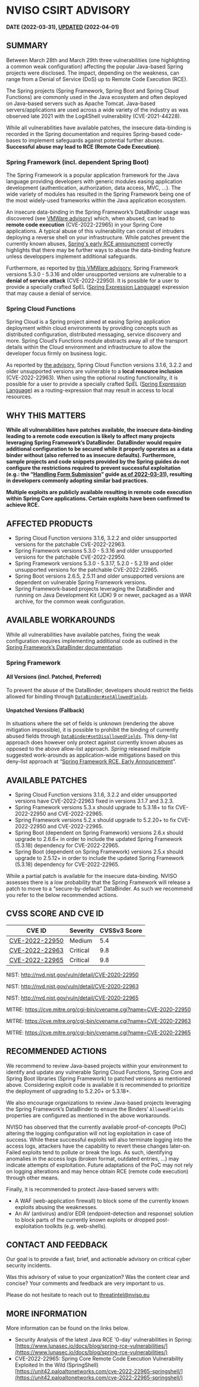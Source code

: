 # NVISO CSIRT ADVISORY
__DATE (2022-03-31), [UPDATED](https://github.com/NVISOsecurity/nviso-cti/commits/master/advisories/20220331-Spring4Shell.md) (2022-04-01)__

## SUMMARY
Between March 28th and March 29th three vulnerabilities (one highlighting a common weak configuration) affecting the popular Java-based Spring projects were disclosed. The impact, depending on the weakness, can range from a Denial of Service (DoS) up to Remote Code Execution (RCE).

The Spring projects (Spring Framework, Spring Boot and Spring Cloud Functions) are commonly used in the Java ecosystem and often deployed on Java-based servers such as Apache Tomcat. Java-based servers/applications are used across a wide variety of the industry as was observed late 2021 with the Log4Shell vulnerability (CVE-2021-44228).

While all vulnerabilities have available patches, the insecure data-binding is recorded in the Spring documentation and requires Spring-based code-bases to implement safeguards against potential further abuses. __Successful abuse may lead to RCE (Remote Code Execution)__.

### Spring Framework (incl. dependent Spring Boot)
The Spring Framework is a popular application framework for the Java language providing developers with generic modules easing application development (authentication, authorization, data access, MVC, ...). The wide variety of modules has resulted in the Spring Framework being one of the most widely-used frameworks within the Java application ecosystem.

An insecure data-binding in the Spring Framework’s DataBinder usage was discovered (see [VMWare advisory](https://tanzu.vmware.com/security/cve-2022-22965)) which, when abused, can lead to __remote code execution__ (CVE-2022-22965) in your Spring Core applications. A typical abuse of this vulnerability can consist of intruders deploying a reverse shell on your infrastructure. While patches prevent the currently known abuses, [Spring's early RCE announcment](https://spring.io/blog/2022/03/31/spring-framework-rce-early-announcement) correctly highlights that there may be further ways to abuse the data-binding feature unless developpers implement additional safeguards.

Furthermore, as reported by [this VMWare advisory](https://tanzu.vmware.com/security/cve-2022-22950), Spring Framework versions 5.3.0 - 5.3.16 and older unsupported versions are vulnerable to a __denial of service attack__ (CVE-2022-22950). It is possible for a user to provide a specially crafted SpEL ([Spring Expression Language](https://docs.spring.io/spring-framework/docs/3.2.x/spring-framework-reference/html/expressions.html)) expression that may cause a denial of service. 

### Spring Cloud Functions
Spring Cloud is a Spring project aimed at easing Spring application deployment within cloud environments by providing concepts such as distributed configuration, distributed messaging, service discovery and more. Spring Cloud’s Functions module abstracts away all of the transport details within the Cloud environment and infrastructure to allow the developer focus firmly on business logic.

As reported by [the advisory](https://tanzu.vmware.com/security/cve-2022-22963), Spring Cloud Function versions 3.1.6, 3.2.2 and older unsupported versions are vulnerable to a __local resource inclusion__ (CVE-2022-22963). When using the optional routing functionality, it is possible for a user to provide a specially crafted SpEL ([Spring Expression Language](https://docs.spring.io/spring-framework/docs/3.2.x/spring-framework-reference/html/expressions.html)) as a routing-expression that may result in access to local resources.

## WHY THIS MATTERS
__While all vulnerabilities have patches available, the insecure data-binding leading to a remote code execution is likely to affect many projects leveraging Spring Framework’s DataBinder. DataBinder would require additional configuration to be secured while it properly operates as a data binder without (also referred to as insecure defaults). Furthermore, sample projects and code snippets provided by the Spring guides do not configure the restrictions required to prevent successful exploitation (e.g.: the “[Handling Form Submission](https://spring.io/guides/gs/handling-form-submission/)” guide [as of 2022-03-31](https://github.com/spring-guides/gs-handling-form-submission/tree/066ce64bf0933f0f8b1aa939e40b05985dec4c8d)), resulting in developers commonly adopting similar bad practices.__

__Multiple exploits are publicly available resulting in remote code execution within Spring Core applications. Certain exploits have been confirmed to achieve RCE.__

## AFFECTED PRODUCTS
-	Spring Cloud Function versions 3.1.6, 3.2.2 and older unsupported versions for the patchable CVE-2022-22963.
-	Spring Framework versions 5.3.0 - 5.3.16 and older unsupported versions for the patchable  CVE-2022-22950.
-	Spring Framework versions 5.3.0 - 5.3.17, 5.2.0 - 5.2.19 and older unsupported versions for the patchable CVE-2022-22965.
-	Spring Boot versions 2.6.5, 2.5.11 and older unsupported versions are dependent on vulnerable Spring Framework versions.
-	Spring Framework-based projects leveraging the DataBinder and running on Java Development Kit (JDK) 9 or newer, packaged as a WAR archive, for the common weak configuration.

## AVAILABLE WORKAROUNDS
While all vulnerabilities have available patches, fixing the weak configuration requires implementing additional code as outlined in the [Spring Framework’s DataBinder documentation](https://docs.spring.io/spring-framework/docs/2.0.x/javadoc-api/org/springframework/validation/DataBinder.html).

### Spring Framework

#### All Versions (incl. Patched, Preferred)
To prevent the abuse of the DataBinder, developers should restrict the fields allowed for binding through [`DataBinder#setAllowedFields`](https://docs.spring.io/spring-framework/docs/current/javadoc-api/org/springframework/validation/DataBinder.html#setAllowedFields-java.lang.String...-). 

#### Unpatched Versions (Fallback)
In situations where the set of fields is unknown (rendering the above mitigation impossible), it is possible to prohibit the binding of currently abused fields through [`DataBinder#setDisallowedFields`](https://docs.spring.io/spring-framework/docs/current/javadoc-api/org/springframework/validation/DataBinder.html#setDisallowedFields-java.lang.String...-). This deny-list approach does however only protect against currently known abuses as opposed to the above allow-list approach. *Spring* released multiple suggested work-arounds as application-wide mitigations based on this deny-list approach at “[Spring Framework RCE, Early Announcement](https://spring.io/blog/2022/03/31/spring-framework-rce-early-announcement)”.

## AVAILABLE PATCHES
-	Spring Cloud Function versions 3.1.6, 3.2.2 and older unsupported versions have CVE-2022-22963 fixed in versions 3.1.7 and 3.2.3.
-	Spring Framework versions 5.3.x should upgrade to 5.3.18+ to fix CVE-2022-22950 and CVE-2022-22965. 
-	Spring Framework versions 5.2.x should upgrade to 5.2.20+ to fix CVE-2022-22950 and CVE-2022-22965.
-	Spring Boot (dependent on Spring Framework) versions 2.6.x should upgrade to 2.6.6+ in order to include the updated Spring Framework (5.3.18) dependency for CVE-2022-22965.
-	Spring Boot (dependent on Spring Framework) versions 2.5.x should upgrade to 2.5.12+ in order to include the updated Spring Framework (5.3.18) dependency for CVE-2022-22965. 

While a partial patch is available for the insecure data-binding. NVISO assesses there is a low probability that the Spring Framework will release a patch to move to a “secure-by-default” DataBinder. As such we recommend you refer to the below recommended actions.

## CVSS SCORE AND CVE ID
| CVE ID | Severity | CVSSv3 Score |
|--------|----------|--------------|
| [CVE-2022-22950](https://tanzu.vmware.com/security/cve-2022-22950) | Medium | 5.4 |
| [CVE-2022-22963](https://tanzu.vmware.com/security/cve-2022-22963) | Critical | 9.8 |
| [CVE-2022-22965](https://tanzu.vmware.com/security/cve-2022-22965) | Critical | 9.8 |

NIST: http://nvd.nist.gov/vuln/detail/CVE-2020-22950

NIST: http://nvd.nist.gov/vuln/detail/CVE-2020-22963

NIST: http://nvd.nist.gov/vuln/detail/CVE-2020-22965

MITRE: https://cve.mitre.org/cgi-bin/cvename.cgi?name=CVE-2020-22950

MITRE: https://cve.mitre.org/cgi-bin/cvename.cgi?name=CVE-2020-22963

MITRE: https://cve.mitre.org/cgi-bin/cvename.cgi?name=CVE-2020-22965

## RECOMMENDED ACTIONS
We recommend to review Java-based projects within your environment to identify and update any vulnerable Spring Cloud Functions, Spring Core and Spring Boot libraries (Spring Framework) to patched versions as mentioned above. Considering exploit code is available it is recommended to prioritize the deployment of upgrading to 5.2.20+ or 5.3.18+.

We also encourage organizations to review Java-based projects leveraging the Spring Framework’s DataBinder to ensure the Binders’ `AllowedFields` properties are configured as mentioned in the above workarounds.

NVISO has observed that the currently available proof-of-concepts (PoC) altering the logging configuration will not log exploitation in case of success. While these successful exploits will also terminate logging into the access logs, attackers have the capability to revert these changes later-on. Failed exploits tend to pollute or break the logs. As such, identifying anomalies in the access logs (broken format, outdated entries, ...) may indicate attempts of exploitation. Future adaptations of the PoC may not rely on logging alterations and may hence obtain RCE (remote code execution) through other means.

Finally, it is recommended to protect Java-based servers with:
-	A WAF (web-application firewall) to block some of the currently known exploits abusing the weaknesses.
-	An AV (antivirus) and/or EDR (endpoint-detection and response) solution to block parts of the currently known exploits or dropped post-exploitation toolkits (e.g. web-shells).

## CONTACT AND FEEDBACK
Our goal is to provide a fast, brief, and actionable advisory on critical cyber security incidents.

Was this advisory of value to your organization? Was the content clear and concise? Your comments and feedback are very important to us. 

Please do not hesitate to reach out to threatintel@nviso.eu

## MORE INFORMATION
More information can be found on the links below.

- Security Analysis of the latest Java RCE '0-day' vulnerabilities in Spring: [https://www.lunasec.io/docs/blog/spring-rce-vulnerabilities/](https://www.lunasec.io/docs/blog/spring-rce-vulnerabilities/)
- CVE-2022-22965: Spring Core Remote Code Execution Vulnerability Exploited In the Wild (SpringShell) [https://unit42.paloaltonetworks.com/cve-2022-22965-springshell/](https://unit42.paloaltonetworks.com/cve-2022-22965-springshell/)
